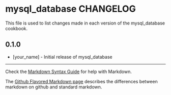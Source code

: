mysql_database CHANGELOG
========================

This file is used to list changes made in each version of the mysql_database cookbook.

0.1.0
-----
- [your_name] - Initial release of mysql_database

- - -
Check the [Markdown Syntax Guide](http://daringfireball.net/projects/markdown/syntax) for help with Markdown.

The [Github Flavored Markdown page](http://github.github.com/github-flavored-markdown/) describes the differences between markdown on github and standard markdown.
